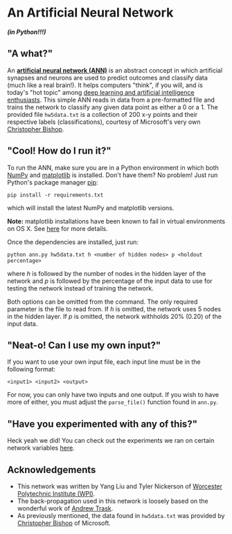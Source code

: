 An Artificial Neural Network
=============================
***(in Python!!!)***

"A what?"
-------
An **[artificial neural network (ANN)](https://en.wikipedia.org/wiki/Artificial_neural_network)** is an abstract concept in which artificial synapses and neurons are used to predict outcomes and classify data (much like a real brain!). It helps computers "think", if you will, and is today's "hot topic" among [deep learning and artificial intelligence enthusiasts](http://wordplay.blogs.nytimes.com/2016/02/01/brilliant-go/?_r=0). This simple ANN reads in data from a pre-formatted file and trains the network to classify any given data point as either a 0 or a 1. The provided file `hw5data.txt` is a collection of 200 x-y points and their respective labels (classifications), courtesy of Microsoft's very own [Christopher Bishop](https://web.archive.org/web/20100825131639/http://research.microsoft.com/en-us/um/people/cmbishop/PRML/webdatasets/datasets.htm).

"Cool! How do I run it?"
------------------------
To run the ANN, make sure you are in a Python environment in which both [NumPy](http://www.numpy.org) and [matplotlib](http://matplotlib.org) is installed. Don't have them? No problem! Just run Python's package manager [pip](https://pip.pypa.io/en/stable/installing/):

    pip install -r requirements.txt

which will install the latest NumPy and matplotlib versions.

**Note:** matplotlib installations have been known to fail in virtual environments on OS X. See [here](http://matplotlib.org/faq/virtualenv_faq.html#osx) for more details.

Once the dependencies are installed, just run:

    python ann.py hw5data.txt h <number of hidden nodes> p <holdout percentage>

where *h* is followed by the number of nodes in the hidden layer of the network and *p* is followed by the percentage of the input data to use for testing the network instead of training the network.

Both options can be omitted from the command. The only required parameter is the file to read from. If *h* is omitted, the network uses 5 nodes in the hidden layer. If *p* is omitted, the network withholds 20% (0.20) of the input data.

"Neat-o! Can I use my own input?"
---------------------------------
If you want to use your own input file, each input line must be in the following format:

    <input1> <input2> <output>

For now, you can only have two inputs and one output. If you wish to have more of either, you must adjust the `parse_file()` function found in `ann.py`.

"Have you experimented with any of this?"
-----------------------------------------
Heck yeah we did! You can check out the experiments we ran on certain network variables [here](ANALYSIS.md).

Acknowledgements
----------------
- This network was written by Yang Liu and Tyler Nickerson of [Worcester Polytechnic Institute (WPI)](http://wpi.edu).
- The back-propagation used in this network is loosely based on the wonderful work of [Andrew Trask](http://iamtrask.github.io/2015/07/12/basic-python-network/).
- As previously mentioned, the data found in `hw5data.txt` was provided by [Christopher Bishop](https://web.archive.org/web/20100825131639/http://research.microsoft.com/en-us/um/people/cmbishop/PRML/webdatasets/datasets.htm) of Microsoft.
